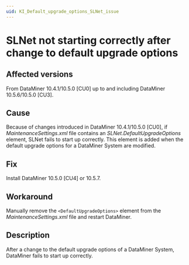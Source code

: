 ```yaml
---
uid: KI_Default_upgrade_options_SLNet_issue
---
```


# SLNet not starting correctly after change to default upgrade options

## Affected versions

From DataMiner 10.4.1/10.5.0 [CU0] up to and including DataMiner 10.5.6/10.5.0 [CU3].

## Cause

Because of changes introduced in DataMiner 10.4.1/10.5.0 [CU0], if *MaintenanceSettings.xml* file contains an *SLNet.DefaultUpgradeOptions* element, SLNet fails to start up correctly. This element is added when the default upgrade options for a DataMiner System are modified.

## Fix

Install DataMiner 10.5.0 [CU4] or 10.5.7.

## Workaround

Manually remove the `<DefaultUpgradeOptions>` element from the *MaintenanceSettings.xml* file and restart DataMiner.

## Description

After a change to the default upgrade options of a DataMiner System, DataMiner fails to start up correctly.
